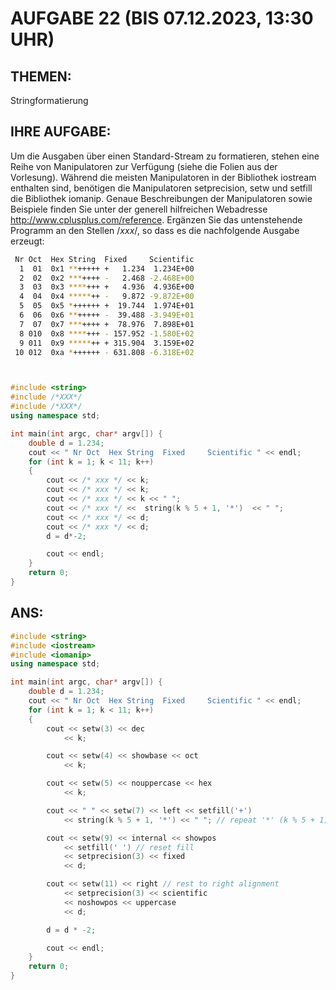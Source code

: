 # AUFGABE 22 (BIS 07.12.2023, 13:30 UHR)

## THEMEN:

Stringformatierung

## IHRE AUFGABE:

Um die Ausgaben über einen Standard-Stream zu formatieren, stehen eine Reihe von Manipulatoren zur Verfügung (siehe die Folien aus der Vorlesung). Während die meisten Manipulatoren in der Bibliothek iostream enthalten sind, benötigen die Manipulatoren setprecision, setw und setfill die Bibliothek iomanip. Genaue Beschreibungen der Manipulatoren sowie Beispiele finden Sie unter der generell hilfreichen Webadresse http://www.cplusplus.com/reference. Ergänzen Sie das untenstehende Programm an den Stellen /_xxx_/, so dass es die nachfolgende Ausgabe erzeugt:

```bash
 Nr Oct  Hex String  Fixed     Scientific
  1  01  0x1 **+++++ +   1.234  1.234E+00
  2  02  0x2 ***++++ -   2.468 -2.468E+00
  3  03  0x3 ****+++ +   4.936  4.936E+00
  4  04  0x4 *****++ -   9.872 -9.872E+00
  5  05  0x5 *++++++ +  19.744  1.974E+01
  6  06  0x6 **+++++ -  39.488 -3.949E+01
  7  07  0x7 ***++++ +  78.976  7.898E+01
  8 010  0x8 ****+++ - 157.952 -1.580E+02
  9 011  0x9 *****++ + 315.904  3.159E+02
 10 012  0xa *++++++ - 631.808 -6.318E+02
```


```cpp


#include <string>
#include /*XXX*/
#include /*XXX*/
using namespace std;

int main(int argc, char* argv[]) {
	double d = 1.234;
	cout << " Nr Oct  Hex String  Fixed     Scientific " << endl;
	for (int k = 1; k < 11; k++)
	{
		cout << /* xxx */ << k;
		cout << /* xxx */ << k;
		cout << /* xxx */ << k << " ";
		cout << /* xxx */ <<  string(k % 5 + 1, '*')  << " ";
		cout << /* xxx */ << d;
		cout << /* xxx */ << d;
		d = d*-2;

		cout << endl;
	}
	return 0;
}


```

## ANS:

```cpp
#include <string>
#include <iostream>
#include <iomanip>
using namespace std;

int main(int argc, char* argv[]) {
	double d = 1.234;
	cout << " Nr Oct  Hex String  Fixed     Scientific " << endl;
	for (int k = 1; k < 11; k++)
	{
		cout << setw(3) << dec
			<< k;

		cout << setw(4) << showbase << oct
			<< k;

		cout << setw(5) << nouppercase << hex
			<< k;

		cout << " " << setw(7) << left << setfill('+')
			<< string(k % 5 + 1, '*') << " "; // repeat '*' (k % 5 + 1) times

		cout << setw(9) << internal << showpos
			<< setfill(' ') // reset fill
			<< setprecision(3) << fixed
			<< d;

		cout << setw(11) << right // rest to right alignment
			<< setprecision(3) << scientific
			<< noshowpos << uppercase
			<< d;

		d = d * -2;

		cout << endl;
	}
	return 0;
}


```

